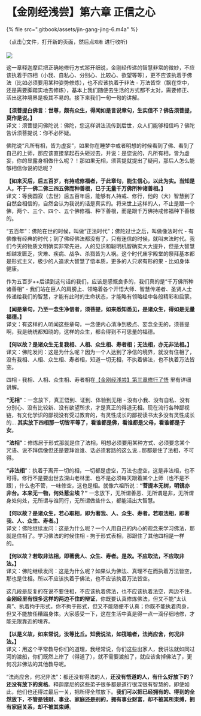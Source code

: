 # 【金刚经浅尝】第六章 正信之心

{% file src=".gitbook/assets/jin-gang-jing-6.m4a" %}

（点击👆文件，打开新的页面，然后点`观看` 进行收听\)

![](https://mmbiz.qpic.cn/mmbiz_png/xws7d9qricCZZVUGVVVTyD4JBTD911Hzeictdkme8bb4V1icMoY72EnxqQs4Gq5cKgOlzicw2jzvSjVOicxByozL4WQ/640?wx_fmt=png&tp=webp&wxfrom=5&wx_lazy=1&wx_co=1)

这一章释迦摩尼把正确地修行方式掰开细说，金刚经传递的智慧非常的微妙，不应该执着于四相（小我、自私心、分别心、比较心、欲望等等），更不应该执着于佛法（比如必须要用某种姿势修炼），也不应该执着于非法 - 万法皆空（飘在空中，还是需要脚踏实地去修炼），基本上我们随便去生活的方式都不太对，需要修正、活出这种境界是极其不易的。接下来我们一句一句的讲解。

**【须菩提白佛言：世尊，颇有众生，得闻如是言说章句，生实信不？佛告须菩提，莫作是说。】**  
译文：须菩提问佛陀说：佛陀，您这样讲法流传到后世，众人们能够相信吗？佛陀告诉须菩提说：你不必怀疑。

佛陀说“凡所有相，皆为虚妄”，如果你在睡梦中或者明想的时候看到了佛、看到了自己的上师，那应该直接拿起石头砸过去，并说：是您说的，凡所有相，皆为虚妄，你的显露身相做什么呢？！那如果无相，须菩提就提出了疑问，那后人怎么能够相信你说的话呢？

**【如来灭后，后五百岁，有持戒修福者，于此章句，能生信心，以此为实。当知是人，不于一佛二佛三四五佛而种善根，已于无量千万佛所种诸善相。】**  
译文：等我圆寂（去世）后五百年后，能够有人持戒、修行，他的（大）智慧到了自然会相信的，自然会认为我说的话是真实的。将来世上这样的人，不止是跟一个佛，两个、三个、四个、五个佛修福、种下善根，而是跟千万佛持戒修福种下善根的。

“五百年”：佛陀在世的时候，叫做“正法时代”；佛陀过世之后，叫做像法时代 - 有佛像有经典的时代；到了佛经佛法都没有了，只有迷信的时候，就叫末法时代。我们今天的物质文明确实非常先进，人的见识和聪明机智确实大大提升，但是大智慧却越发匮乏，灾难、疾病、战争、杀戮皆为人祸。这个时代庙宇殿堂的祭拜基本都是形式主义，极少的人追求大智慧了悟本质，更多的人只求有形的果 - 比如身体健康。

作为五百岁++后读到这句话的我们，应该是感慨良多的，我们真的是“千万佛所种诸善相” - 我们站在巨人的肩膀上、领略着各个开悟大师、智慧传递者、圣贤人士传递给我们的智慧，才能有此时的生命状态，才能略有领略经中各般精彩和启蒙。

**【闻是章句，乃至一念生净信者，须菩提，如来悉知悉见，是诸众生，得如是无量福德。】**  
译文：有这样的人听闻这些章句，一念便内心清净到极点、妄念全无的，须菩提啊，我是统统都知晓的，这样的众生，都会得到不可思量的福德。

**【何以故？是诸众生无复我相、人相、众生相、寿者相；无法相，亦无非法相。】**  
译文：佛陀发问：这是为什么呢？因为一个人达到了净信的境界，就没有住相了，没有我相、人相、众生相、寿者相，知道一切无相，不执着佛法，也不执着万法皆空。

四相 - 我相、人相、众生相、寿者相在[【金刚经浅尝】第三章修行了悟](jin-gang-jing-qian-chang-di-san-zhang-xiu-hang-le-wu.md) 里有详细讲解。

**“无相”**：一念放下，真正悟到、证到、体验到无相 - 没有小我、没有自私、没有分别心、没有比较新、没有欲望所求，才是真正的得道无相。现在流行各种鄙视链，有文化学识的鄙视没有受过教育的，有灵性成长的鄙视读书太多没有灵性成长的... **其实放下四相那一切皆平等了，看谁都是佛，看谁都是父母，看谁都是子女**。

**“法相”**：修炼居于形式那就是住了法相，明想必须要用某种方式、必须要念某个咒语、说不拜偶像但还是要拜谁谁、话必须套路的这么说...那都是住了法相，不可得。

**“非法相**”：执着于离开一切的相，一切都是虚空，万法也虚空，这是非法相，也不可得。修行不是要出世去深山老林里、也不是必须每天跟着某个上师（也不是不跟），什么也不管，一味修空，这也是相。就像六祖所说：**“菩提本无树，明镜亦非台。本来无一物，何处惹尘埃？”** 一念放下，无所谓善恶、无所谓是非，无所谓身处何处，无所谓与谁同行，无所谓做些什么，都能活出大智慧。

**【何以故？是诸众生，若心取相，即为著我、人、众生、寿者。若取法相，即著我、人、众生、寿者。】**  
译文：佛陀继续发问：这是为什么呢？一个人用自己的内心的观念来学习佛法，那就是住相了。学习佛法的时候住相 - 拘于形式表相，那跟住了其他四相是一样的。

**【何以故？若取非法相，即著我人、众生、寿者。是故。不应取法，不应取非法。】**  
译文：佛陀继续发问：这是为什么呢？如果认为佛法、真理不在而执着万法皆空，那也是住相。所以不应该执着于佛法，也不应该执着万法皆空。

这几段是反复的在说不要住相，不应该执着佛法，也不应该执着法空，两边不住。**金刚经里有很多这样的两边不住的辩证**，你既要认真修炼佛法，但又不能“太认真”、执着拘于形式，你不拘于形式，但又不能随便不认真；你既不能执着肉身，但又不能放任糟蹋身体。大家感受一下，这在生活中真是得一点一滴仔细地修，才能无限靠近的境界。

**【以是义故，如来常说，汝等比丘。知我说法，如筏喻者，法尚应舍，何况非法。】**  
译文：用这个平常教导你们的道理，我经常说，你们这些出家人，我讲法就如同过河的渡船，你们既然上岸了（得道了），就不需要渡船了，就应该舍掉佛法了，更何况非佛法的其他教导呢。

“法尚应舍，何况非法”：都还没有得法的人，**还没有悟道的人，有什么好放下的？还没有放下的资格**。释迦摩尼的这些弟子很多都是道行很深很有智慧的，即使如此，他们也还得过最后一关，把所得全然放下。**我们可以把已经拥有的、得到的全然放下，不管是钱财、事业、家庭还是别的，拥有事业财富，却不被其所束缚，拥有家庭关系，却不被其束缚**。

